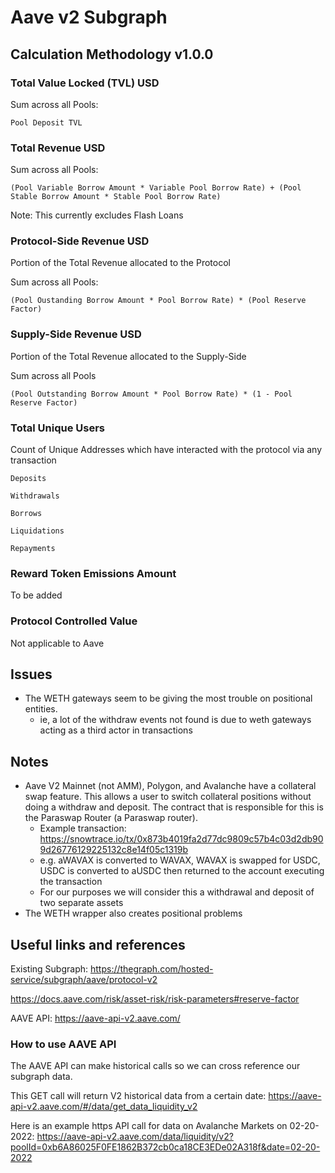 # Aave v2 Subgraph

## Calculation Methodology v1.0.0

### Total Value Locked (TVL) USD

Sum across all Pools:

`Pool Deposit TVL`

### Total Revenue USD

Sum across all Pools:

`(Pool Variable Borrow Amount * Variable Pool Borrow Rate) + (Pool Stable Borrow Amount * Stable Pool Borrow Rate)`

Note: This currently excludes Flash Loans

### Protocol-Side Revenue USD

Portion of the Total Revenue allocated to the Protocol

Sum across all Pools:

`(Pool Oustanding Borrow Amount * Pool Borrow Rate) * (Pool Reserve Factor)`

### Supply-Side Revenue USD

Portion of the Total Revenue allocated to the Supply-Side

Sum across all Pools

`(Pool Outstanding Borrow Amount * Pool Borrow Rate) * (1 - Pool Reserve Factor)`

### Total Unique Users

Count of Unique Addresses which have interacted with the protocol via any transaction

`Deposits`

`Withdrawals`

`Borrows`

`Liquidations`

`Repayments`

### Reward Token Emissions Amount

To be added

### Protocol Controlled Value

Not applicable to Aave

## Issues

- The WETH gateways seem to be giving the most trouble on positional entities.
  - ie, a lot of the withdraw events not found is due to weth gateways acting as a third actor in transactions

## Notes

- Aave V2 Mainnet (not AMM), Polygon, and Avalanche have a collateral swap feature. This allows a user to switch collateral positions without doing a withdraw and deposit. The contract that is responsible for this is the Paraswap Router (a Paraswap router).
  - Example transaction: https://snowtrace.io/tx/0x873b4019fa2d77dc9809c57b4c03d2db909d26776129225132c8e14f05c1319b
  - e.g. aWAVAX is converted to WAVAX, WAVAX is swapped for USDC, USDC is converted to aUSDC then returned to the account executing the transaction
  - For our purposes we will consider this a withdrawal and deposit of two separate assets
- The WETH wrapper also creates positional problems

## Useful links and references

Existing Subgraph: https://thegraph.com/hosted-service/subgraph/aave/protocol-v2

https://docs.aave.com/risk/asset-risk/risk-parameters#reserve-factor

AAVE API: https://aave-api-v2.aave.com/

### How to use AAVE API

The AAVE API can make historical calls so we can cross reference our subgraph data.

This GET call will return V2 historical data from a certain date: https://aave-api-v2.aave.com/#/data/get_data_liquidity_v2

Here is an example https API call for data on Avalanche Markets on 02-20-2022: https://aave-api-v2.aave.com/data/liquidity/v2?poolId=0xb6A86025F0FE1862B372cb0ca18CE3EDe02A318f&date=02-20-2022
